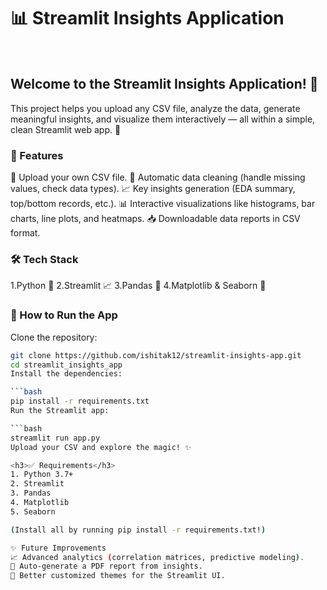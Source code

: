 <h1>📊 Streamlit Insights Application</h1> <br>
<h2>Welcome to the Streamlit Insights Application! 🚀</h2>
This project helps you upload any CSV file, analyze the data, generate meaningful insights, and visualize them interactively — all within a simple, clean Streamlit web app. 🎯

<h3>🌟 Features</h3>
📂 Upload your own CSV file.
🧹 Automatic data cleaning (handle missing values, check data types).
📈 Key insights generation (EDA summary, top/bottom records, etc.).
📊 Interactive visualizations like histograms, bar charts, line plots, and heatmaps.
📥 Downloadable data reports in CSV format.

<h3>🛠️ Tech Stack</h3>
1.Python 🐍
2.Streamlit 📈
3.Pandas 🐼
4.Matplotlib & Seaborn 🎨


<h3>🚀 How to Run the App</h3>
Clone the repository:

```bash
git clone https://github.com/ishitak12/streamlit-insights-app.git
cd streamlit_insights_app
Install the dependencies:

```bash
pip install -r requirements.txt
Run the Streamlit app:

```bash
streamlit run app.py
Upload your CSV and explore the magic! ✨

<h3>✅ Requirements</h3>
1. Python 3.7+
2. Streamlit
3. Pandas
4. Matplotlib
5. Seaborn

(Install all by running pip install -r requirements.txt!)

✨ Future Improvements
📈 Advanced analytics (correlation matrices, predictive modeling).
📄 Auto-generate a PDF report from insights.
🎨 Better customized themes for the Streamlit UI.





